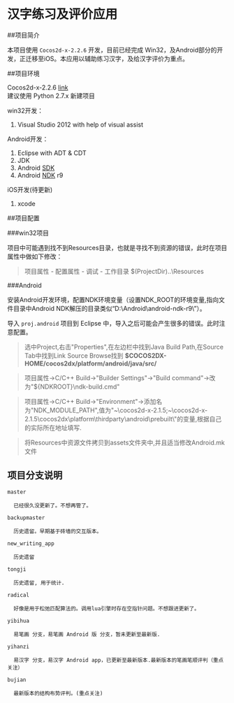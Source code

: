 汉字练习及评价应用
=======

##项目简介

本项目使用 `Cocos2d-x-2.2.6` 开发，目前已经完成 Win32，及Android部分的开发，正迁移至iOS。本应用以辅助练习汉字，及给汉字评价为重点。

##项目环境

Cocos2d-x-2.2.6 [link](http://cocos2d-x.org/download)  
建议使用 Python 2.7.x 新建项目

win32开发：

1. Visual Studio 2012 with help of visual assist

Android开发：

1. Eclipse with ADT & CDT
2. JDK
3. Android [SDK](http://developer.android.com/sdk/index.html)
4. Android [NDK](http://developer.android.com/tools/sdk/ndk/index.html) r9

iOS开发(待更新)

1. xcode

##项目配置

###win32项目

项目中可能遇到找不到Resources目录，也就是寻找不到资源的错误，此时在项目属性中做如下修改：

> 项目属性 - 配置属性 - 调试 - 工作目录 $(ProjectDir)..\Resources

###Android

安装Android开发环境，配置NDK环境变量（设置NDK\_ROOT的环境变量,指向文件目录中Android NDK解压的目录类似“D:\\Android\\android-ndk-r9\\”）。

导入 `proj.android` 项目到 Eclipse 中，导入之后可能会产生很多的错误。此时注意配置。

> 选中Project,右击"Properties",在左边栏中找到Java Build Path,在Source Tab中找到Link Source Browse找到 **$COCOS2DX-HOME/cocos2dx/platform/android/java/src/**

> 项目属性->C/C++ Build->"Builder Settings"->"Build command"->改为"${NDKROOT}\ndk-build.cmd"

> 项目属性->C/C++ Build->"Environment"->添加名为"NDK\_MODULE\_PATH",值为"~\\cocos2d-x-2.1.5;~\\cocos2d-x-2.1.5\\cocos2dx\\platform\\thirdparty\\android\\prebuilt\\"的变量,根据自己的实际所在地址填写.

> 将Resources中资源文件拷贝到assets文件夹中,并且适当修改Android.mk文件

## 项目分支说明

    master

      已经很久没更新了。不想再管了。

    backupmaster

      历史遗留。早期基于砖墙的交互版本。

    new_writing_app

      历史遗留

    tongji

      历史遗留, 用于统计.

    radical

      好像是用于松弛匹配算法的。调用lua引擎时存在空指针问题。不想跟进更新了。

    yibihua

      易笔画 分支，易笔画 Android 版 分支，暂未更新至最新版.

    yihanzi

      易汉字 分支，易汉字 Android app，已更新至最新版本.最新版本的笔画笔顺评判（重点关注）

    bujian

      最新版本的结构布势评判。(重点关注)



